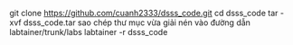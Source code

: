git clone https://github.com/cuanh2333/dsss_code.git 
cd dsss_code
tar -xvf dsss_code.tar
sao chép thư mục vừa giải nén vào đường dẫn labtainer/trunk/labs
labtainer -r dsss_code
